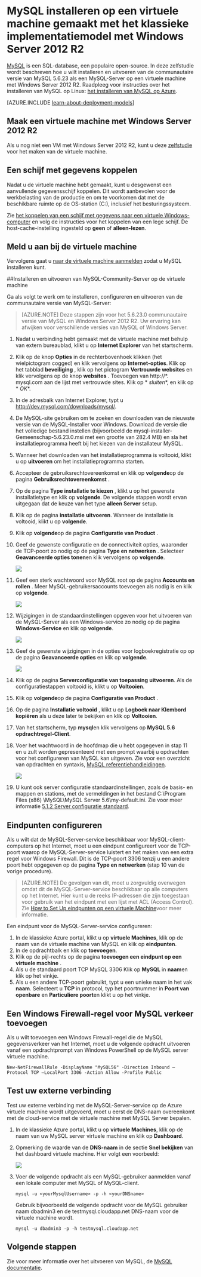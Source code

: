 <properties
    pageTitle="Maak een VM met MySQL | Microsoft Azure"
    description="Maak een Azure virtuele machine met Windows Server 2012 R2 en de MySQL-database met behulp van het implementatiemodel klassiek."
    services="virtual-machines-windows"
    documentationCenter=""
    authors="cynthn"
    manager="timlt"
    editor="tysonn"
    tags="azure-service-management"/>

<tags
    ms.service="virtual-machines-windows"
    ms.workload="infrastructure-services"
    ms.tgt_pltfrm="vm-windows"
    ms.devlang="na"
    ms.topic="article"
    ms.date="07/25/2016"
    ms.author="cynthn"/>


# <a name="install-mysql-on-a-virtual-machine-created-with-the-classic-deployment-model-running-windows-server-2012-r2"></a>MySQL installeren op een virtuele machine gemaakt met het klassieke implementatiemodel met Windows Server 2012 R2

[MySQL](http://www.mysql.com) is een SQL-database, een populaire open-source. In deze zelfstudie wordt beschreven hoe u wilt installeren en uitvoeren van de communautaire versie van MySQL 5.6.23 als een MySQL-Server op een virtuele machine met Windows Server 2012 R2. Raadpleeg voor instructies over het installeren van MySQL op Linux: [het installeren van MySQL op Azure](virtual-machines-linux-mysql-install.md).

[AZURE.INCLUDE [learn-about-deployment-models](../../includes/learn-about-deployment-models-classic-include.md)]

## <a name="create-a-virtual-machine-running-windows-server-2012-r2"></a>Maak een virtuele machine met Windows Server 2012 R2

Als u nog niet een VM met Windows Server 2012 R2, kunt u deze [zelfstudie](virtual-machines-windows-classic-tutorial.md) voor het maken van de virtuele machine. 

## <a name="attach-a-data-disk"></a>Een schijf met gegevens koppelen

Nadat u de virtuele machine hebt gemaakt, kunt u desgewenst een aanvullende gegevensschijf koppelen. Dit wordt aanbevolen voor de werkbelasting van de productie en om te voorkomen dat met de beschikbare ruimte op de OS-station (C:), inclusief het besturingssysteem.

Zie [het koppelen van een schijf met gegevens naar een virtuele Windows-computer](virtual-machines-windows-classic-attach-disk.md) en volg de instructies voor het koppelen van een lege schijf. De host-cache-instelling ingesteld op **geen** of **alleen-lezen**.

## <a name="log-on-to-the-virtual-machine"></a>Meld u aan bij de virtuele machine

Vervolgens gaat u [naar de virtuele machine aanmelden](virtual-machines-windows-classic-connect-logon.md) zodat u MySQL installeren kunt.

##<a name="install-and-run-mysql-community-server-on-the-virtual-machine"></a>Installeren en uitvoeren van MySQL-Community-Server op de virtuele machine

Ga als volgt te werk om te installeren, configureren en uitvoeren van de communautaire versie van MySQL-Server:

> [AZURE.NOTE] Deze stappen zijn voor het 5.6.23.0 communautaire versie van MySQL en Windows Server 2012 R2. Uw ervaring kan afwijken voor verschillende versies van MySQL of Windows Server.

1.  Nadat u verbinding hebt gemaakt met de virtuele machine met behulp van extern bureaublad, klikt u op **Internet Explorer** van het startscherm.
2.  Klik op de knop **Opties** in de rechterbovenhoek klikken (het wielpictogram cogged) en klik vervolgens op **Internet-opties**. Klik op het tabblad **beveiliging** , klik op het pictogram **Vertrouwde websites** en klik vervolgens op de knop **websites** . Toevoegen van http://*. mysql.com aan de lijst met vertrouwde sites. Klik op * *sluiten**, en klik op * *OK**.
3.  In de adresbalk van Internet Explorer, typt u http://dev.mysql.com/downloads/mysql/.
4.  De MySQL-site gebruiken om te zoeken en downloaden van de nieuwste versie van de MySQL-Installer voor Windows. Download de versie die het volledige bestand instellen (bijvoorbeeld de mysql-installer-Gemeenschap-5.6.23.0.msi met een grootte van 282.4 MB) en sla het installatieprogramma heeft bij het kiezen van de installateur MySQL.
5.  Wanneer het downloaden van het installatieprogramma is voltooid, klikt u op **uitvoeren** om het installatieprogramma starten.
6.  Accepteer de gebruiksrechtovereenkomst en klik op **volgende**op de pagina **Gebruiksrechtovereenkomst** .
7.  Op de pagina **Type installatie te kiezen** , klikt u op het gewenste installatietype en klik op **volgende**. De volgende stappen wordt ervan uitgegaan dat de keuze van het type **alleen Server** setup.
8.  Klik op de pagina **installatie** **uitvoeren**. Wanneer de installatie is voltooid, klikt u op **volgende**.
9.  Klik op **volgende**op de pagina **Configuratie van Product** .
10. Geef de gewenste configuratie en de connectiviteit opties, waaronder de TCP-poort zo nodig op de pagina **Type en netwerken** . Selecteer **Geavanceerde opties tonen**en klik vervolgens op **volgende**.

    ![](./media/virtual-machines-windows-classic-mysql-2008r2/MySQL_TypeNetworking.png)

11. Geef een sterk wachtwoord voor MySQL root op de pagina **Accounts en rollen** . Meer MySQL-gebruikersaccounts toevoegen als nodig is en klik op **volgende**.

    ![](./media/virtual-machines-windows-classic-mysql-2008r2/MySQL_AccountsRoles_Filled.png)

12. Wijzigingen in de standaardinstellingen opgeven voor het uitvoeren van de MySQL-Server als een Windows-service zo nodig op de pagina **Windows-Service** en klik op **volgende**.

    ![](./media/virtual-machines-windows-classic-mysql-2008r2/MySQL_WindowsService.png)

13. Geef de gewenste wijzigingen in de opties voor logboekregistratie op op de pagina **Geavanceerde opties** en klik op **volgende**.

    ![](./media/virtual-machines-windows-classic-mysql-2008r2/MySQL_AdvOptions.png)

14. Klik op de pagina **Serverconfiguratie van toepassing** **uitvoeren**. Als de configuratiestappen voltooid is, klikt u op **Voltooien**.
15. Klik op **volgende**op de pagina **Configuratie van Product** .
16. Op de pagina **Installatie voltooid** , klikt u op **Logboek naar Klembord kopiëren** als u deze later te bekijken en klik op **Voltooien**.
17. Van het startscherm, typ **mysql**en klik vervolgens op **MySQL 5.6 opdrachtregel-Client**.
18. Voer het wachtwoord in de hoofdmap die u hebt opgegeven in stap 11 en u zult worden gepresenteerd met een prompt waarbij u opdrachten voor het configureren van MySQL kan uitgeven. Zie voor een overzicht van opdrachten en syntaxis, [MySQL referentiehandleidingen](http://dev.mysql.com/doc/refman/5.6/en/server-configuration-defaults.html).

    ![](./media/virtual-machines-windows-classic-mysql-2008r2/MySQL_CommandPrompt.png)

19. U kunt ook server configuratie standaardinstellingen, zoals de basis- en mappen en stations, met de vermeldingen in het bestand C:\Program Files (x86) \MySQL\MySQL Server 5.6\my-default.ini. Zie voor meer informatie [5.1.2 Server configuratie standaard](http://dev.mysql.com/doc/refman/5.6/en/server-configuration-defaults.html).

## <a name="configure-endpoints"></a>Eindpunten configureren

Als u wilt dat de MySQL-Server-service beschikbaar voor MySQL-client-computers op het Internet, moet u een eindpunt configureert voor de TCP-poort waarop de MySQL-Server-service luistert en het maken van een extra regel voor Windows Firewall. Dit is de TCP-poort 3306 tenzij u een andere poort hebt opgegeven op de pagina **Type en netwerken** (stap 10 van de vorige procedure).


> [AZURE.NOTE] De gevolgen van dit, moet u zorgvuldig overwegen omdat dit de MySQL-Server-service beschikbaar op alle computers op het Internet. Hier kunt u de reeks IP-adressen die zijn toegestaan voor gebruik van het eindpunt met een lijst met ACL (Access Control). Zie [How to Set Up eindpunten op een virtuele Machine](virtual-machines-windows-classic-setup-endpoints.md)voor meer informatie.


Een eindpunt voor de MySQL-Server-service configureren:

1.  In de klassieke Azure portal, klikt u op **virtuele Machines**, klik op de naam van de virtuele machine van MySQL en klik op **eindpunten**.
2.  In de opdrachtbalk en klik op **toevoegen**.
3.  Klik op de pijl-rechts op de pagina **toevoegen een eindpunt op een virtuele machine** .
4.  Als u de standaard poort TCP MySQL 3306 Klik op **MySQL** in **naam**en klik op het vinkje.
5.  Als u een andere TCP-poort gebruikt, typt u een unieke naam in het vak **naam**. Selecteert u **TCP** in protocol, typ het poortnummer in **Poort van openbare** en **Particuliere poort**en klikt u op het vinkje.

## <a name="add-a-windows-firewall-rule-to-allow-mysql-traffic"></a>Een Windows Firewall-regel voor MySQL verkeer toevoegen

Als u wilt toevoegen een Windows Firewall-regel die de MySQL gegevensverkeer van het Internet, moet u de volgende opdracht uitvoeren vanaf een opdrachtprompt van Windows PowerShell op de MySQL server virtuele machine.

    New-NetFirewallRule -DisplayName "MySQL56" -Direction Inbound –Protocol TCP –LocalPort 3306 -Action Allow -Profile Public


    
## <a name="test-your-remote-connection"></a>Test uw externe verbinding


Test uw externe verbinding met de MySQL-Server-service op de Azure virtuele machine wordt uitgevoerd, moet u eerst de DNS-naam overeenkomt met de cloud-service met de virtuele machine met MySQL Server bepalen.

1.  In de klassieke Azure portal, klikt u op **virtuele Machines**, klik op de naam van uw MySQL server virtuele machine en klik op **Dashboard**.
2.  Opmerking de waarde van de **DNS-naam** in de sectie **Snel bekijken** van het dashboard virtuele machine. Hier volgt een voorbeeld:

    ![](./media/virtual-machines-windows-classic-mysql-2008r2/MySQL_DNSName.png)

3.  Voer de volgende opdracht als een MySQL-gebruiker aanmelden vanaf een lokale computer met MySQL of MySQL-client.

        mysql -u <yourMysqlUsername> -p -h <yourDNSname>

    Gebruik bijvoorbeeld de volgende opdracht voor de MySQL gebruiker naam dbadmin3 en de testmysql.cloudapp.net DNS-naam voor de virtuele machine wordt.

        mysql -u dbadmin3 -p -h testmysql.cloudapp.net


## <a name="next-steps"></a>Volgende stappen

Zie voor meer informatie over het uitvoeren van MySQL, de [MySQL documentatie](http://dev.mysql.com/doc/).
